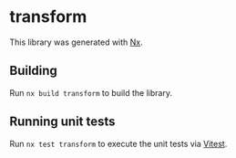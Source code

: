 # transform

This library was generated with [Nx](https://nx.dev).

## Building

Run `nx build transform` to build the library.

## Running unit tests

Run `nx test transform` to execute the unit tests via [Vitest](https://vitest.dev/).
